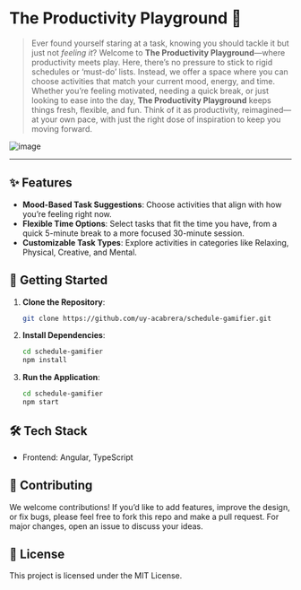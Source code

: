 # The Productivity Playground 🎢

> Ever found yourself staring at a task, knowing you should tackle it but just not *feeling it*? Welcome to **The Productivity Playground**—where productivity meets play. Here, there’s no pressure to stick to rigid schedules or ‘must-do’ lists. Instead, we offer a space where you can choose activities that match your current mood, energy, and time. Whether you’re feeling motivated, needing a quick break, or just looking to ease into the day, **The Productivity Playground** keeps things fresh, flexible, and fun. Think of it as productivity, reimagined—at your own pace, with just the right dose of inspiration to keep you moving forward.

![image](https://github.com/user-attachments/assets/e05c9f73-0007-4c5c-8369-694259e86e8e)

---

## ✨ Features

- **Mood-Based Task Suggestions**: Choose activities that align with how you’re feeling right now.
- **Flexible Time Options**: Select tasks that fit the time you have, from a quick 5-minute break to a more focused 30-minute session.
- **Customizable Task Types**: Explore activities in categories like Relaxing, Physical, Creative, and Mental.

## 🚀 Getting Started

1. **Clone the Repository**:
   ```bash
   git clone https://github.com/uy-acabrera/schedule-gamifier.git
   ```
2. **Install Dependencies**:
   ```bash
   cd schedule-gamifier
   npm install
   ```
3. **Run the Application**:
   ```bash
   cd schedule-gamifier
   npm start
   ```

## 🛠 Tech Stack
- Frontend: Angular, TypeScript

## 🤝 Contributing
We welcome contributions! If you’d like to add features, improve the design, or fix bugs, please feel free to fork this repo and make a pull request. For major changes, open an issue to discuss your ideas.

## 📄 License
This project is licensed under the MIT License.
